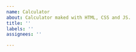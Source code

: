 ```yaml
---
name: Calculator
about: Calculator maked with HTML, CSS and JS.
title: ''
labels: ''
assignees: ''

---
```



